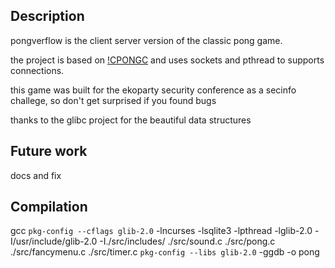 ## Description

pongverflow is the client server version of the classic pong game.

the project is based on [!CPONGC](https://github.com/xavieran/CPONG) and uses sockets and pthread to supports connections.

this game was built for the ekoparty security conference as a secinfo challege, so don't get surprised if you found bugs

thanks to the glibc project for the beautiful data structures

## Future work

docs and fix

## Compilation

gcc `pkg-config --cflags glib-2.0` -lncurses -lsqlite3 -lpthread -lglib-2.0 -I/usr/include/glib-2.0 -I./src/includes/ ./src/sound.c ./src/pong.c ./src/fancymenu.c ./src/timer.c `pkg-config --libs glib-2.0` -ggdb -o pong
